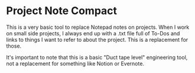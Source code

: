 # Project Note Compact

This is a very basic tool to replace Notepad notes on projects. When I work on small side projects, I always end up with a .txt file full of To-Dos and links to things I want to refer to about the project. This is a replacement for those.

It's important to note that this is a basic "Duct tape level" engineering tool, not a replacement for something like Notion or Evernote.
 
